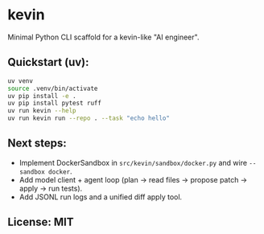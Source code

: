 # kevin

Minimal Python CLI scaffold for a kevin-like "AI engineer".

## Quickstart (uv):

```bash
uv venv
source .venv/bin/activate
uv pip install -e .
uv pip install pytest ruff
uv run kevin --help
uv run kevin run --repo . --task "echo hello"
```

## Next steps:

- Implement DockerSandbox in `src/kevin/sandbox/docker.py` and wire `--sandbox docker`.
- Add model client + agent loop (plan -> read files -> propose patch -> apply -> run tests).
- Add JSONL run logs and a unified diff apply tool.

## License: MIT